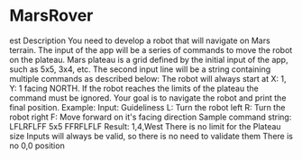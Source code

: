 # MarsRover

est Description
You need to develop a robot that will navigate on Mars terrain.
The input of the app will be a series of commands to move the robot on the plateau. Mars plateau is a grid defined by the initial input of the app, such as 5x5, 3x4, etc.
The second input line will be a string containing multiple commands as described below:
The robot will always start at X: 1, Y: 1 facing NORTH. If the robot reaches the limits of the plateau the command must be ignored.
Your goal is to navigate the robot and print the final position.
Example:
Input:
Guideliness
L: Turn the robot left
R: Turn the robot right
F: Move forward on it's facing direction
Sample command string: LFLRFLFF
5x5
FFRFLFLF
Result:
1,4,West
There is no limit for the Plateau size
Inputs will always be valid, so there is no need to validate them
There is no 0,0 position
